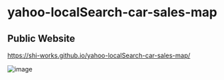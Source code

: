 # yahoo-localSearch-car-sales-map
## Public Website
https://shi-works.github.io/yahoo-localSearch-car-sales-map/

![image](https://github.com/shi-works/yahoo-localSearch-car-sales-map/assets/71203808/7441c6a1-b28d-4580-88c8-821eff9fb294)


